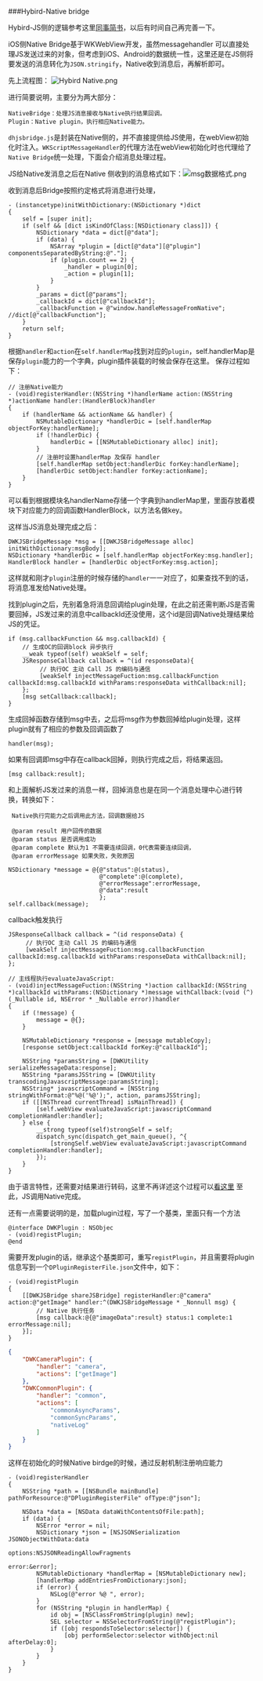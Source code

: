 ###Hybird-Native bridge


Hybird-JS侧的逻辑参考这里[同事简书](https://www.jianshu.com/p/0f46941d55ef)，以后有时间自己再完善一下。

iOS侧Native Bridge基于WKWebView开发，虽然messagehandler 可以直接处理JS发送过来的对象，但考虑到iOS、Android的数据统一性，这里还是在JS侧将要发送的消息转化为`JSON.stringify`，Native收到消息后，再解析即可。

先上流程图：
![Hybird Native.png](https://upload-images.jianshu.io/upload_images/273788-792040e8a2d2b98a.png?imageMogr2/auto-orient/strip%7CimageView2/2/w/1240)

进行简要说明，主要分为两大部分：
```
NativeBridge：处理JS消息接收与Native执行结果回调。
Plugin：Native plugin，执行相应Native能力。
```
`dhjsbridge.js`是封装在Native侧的，并不直接提供给JS使用，在webView初始化时注入。`WKScriptMessageHandler`的代理方法在webView初始化时也代理给了`Native Bridge`统一处理，下面会介绍消息处理过程。

JS给Native发消息之后在Native 侧收到的消息格式如下：![msg数据格式.png](https://upload-images.jianshu.io/upload_images/273788-dfbe18925a5778a8.png?imageMogr2/auto-orient/strip%7CimageView2/2/w/1240)

收到消息后Bridge按照约定格式将消息进行处理，
```objc
- (instancetype)initWithDictionary:(NSDictionary *)dict
{
    self = [super init];
    if (self && [dict isKindOfClass:[NSDictionary class]]) {
        NSDictionary *data = dict[@"data"];
        if (data) {
            NSArray *plugin = [dict[@"data"][@"plugin"] componentsSeparatedByString:@"."];
            if (plugin.count == 2) {
                _handler = plugin[0];
                _action = plugin[1];
            }
        }
        _params = dict[@"params"];
        _callbackId = dict[@"callbackId"];
        _callbackFunction = @"window.handleMessageFromNative"; //dict[@"callbackFunction"];
    }
    return self;
}
```
根据`handler`和`action`在`self.handlerMap`找到对应的`plugin`，self.handlerMap是保存`plugin`能力的一个字典，plugin插件装载的时候会保存在这里。
保存过程如下：
```objc
// 注册Native能力
- (void)registerHandler:(NSString *)handlerName action:(NSString *)actionName handler:(HandlerBlock)handler
{
    if (handlerName && actionName && handler) {
        NSMutableDictionary *handlerDic = [self.handlerMap objectForKey:handlerName];
        if (!handlerDic) {
            handlerDic = [[NSMutableDictionary alloc] init];
        }
        // 注册时设置handlerMap 及保存 handler
        [self.handlerMap setObject:handlerDic forKey:handlerName];
        [handlerDic setObject:handler forKey:actionName];
    }
}
```
可以看到根据模块名handlerName存储一个字典到handlerMap里，里面存放着模块下对应能力的回调函数HandlerBlock，以方法名做key。

这样当JS消息处理完成之后：
```objc
DWKJSBridgeMessage *msg = [[DWKJSBridgeMessage alloc] initWithDictionary:msgBody];
NSDictionary *handlerDic = [self.handlerMap objectForKey:msg.handler];
HandlerBlock handler = [handlerDic objectForKey:msg.action];
```
这样就和刚才`plugin`注册的时候存储的`handler`一一对应了，如果查找不到的话，将消息准发给Native处理。

找到plugin之后，先别着急将消息回调给plugin处理，在此之前还需判断JS是否需要回掉，JS发过来的消息中callbackId还没使用，这个id是回调Native处理结果给JS的凭证。
```objc
if (msg.callbackFunction && msg.callbackId) {
    // 生成OC的回调block 异步执行
    __weak typeof(self) weakSelf = self;
    JSResponseCallback callback = ^(id responseData){
         // 执行OC 主动 Call JS 的编码与通信
         [weakSelf injectMessageFuction:msg.callbackFunction callbackId:msg.callbackId withParams:responseData withCallback:nil];
    };
    [msg setCallback:callback];
}
```
生成回掉函数存储到msg中去，之后将msg作为参数回掉给plugin处理，这样plugin就有了相应的参数及回调函数了
```
handler(msg);
```

如果有回调即msg中存在callback回掉，则执行完成之后，将结果返回。
```
[msg callback:result];
```

和上面解析JS发过来的消息一样，回掉消息也是在同一个消息处理中心进行转换，转换如下：
```objc
 Native执行完能力之后调用此方法，回调数据给JS
 
 @param result 用户回传的数据
 @param status 是否调用成功
 @param complete 默认为1 不需要连续回调，0代表需要连续回调，
 @param errorMessage 如果失败，失败原因
 
NSDictionary *message = @{@"status":@(status),
                          @"complete":@(complete),
                          @"errorMessage":errorMessage,
                          @"data":result
                          };
self.callback(message);
```
callback触发执行
```
JSResponseCallback callback = ^(id responseData) {
     // 执行OC 主动 Call JS 的编码与通信
     [weakSelf injectMessageFuction:msg.callbackFunction callbackId:msg.callbackId withParams:responseData withCallback:nil];
};
```
```objc
// 主线程执行evaluateJavaScript:
- (void)injectMessageFuction:(NSString *)action callbackId:(NSString *)callbackId withParams:(NSDictionary *)message withCallback:(void (^)(_Nullable id, NSError * _Nullable error))handler
{
    if (!message) {
        message = @{};
    }
    
    NSMutableDictionary *response = [message mutableCopy];
    [response setObject:callbackId forKey:@"callbackId"];
    
    NSString *paramsString = [DWKUtility serializeMessageData:response];
    NSString *paramsJSString = [DWKUtility transcodingJavascriptMessage:paramsString];
    NSString* javascriptCommand = [NSString stringWithFormat:@"%@('%@');", action, paramsJSString];
    if ([[NSThread currentThread] isMainThread]) {
        [self.webView evaluateJavaScript:javascriptCommand completionHandler:handler];
    } else {
        __strong typeof(self)strongSelf = self;
        dispatch_sync(dispatch_get_main_queue(), ^{
            [strongSelf.webView evaluateJavaScript:javascriptCommand completionHandler:handler];
        });
    }
}
```
由于语言特性，还需要对结果进行转码，这里不再详述这个过程可以[看这里](http://awhisper.github.io/2018/03/06/hybrid-webcontainer/#.WwqaY1vZcZo.sinaweibo)
至此，JS调用Native完成。

还有一点需要说明的是，加载plugin过程，写了一个基类，里面只有一个方法
```objc
@interface DWKPlugin : NSObjec
- (void)registPlugin;
@end
```

需要开发plugin的话，继承这个基类即可，重写`registPlugin`，并且需要将plugin信息写到一个`DPluginRegisterFile.json`文件中，如下：
```objc
- (void)registPlugin
{
    [[DWKJSBridge shareJSBridge] registerHandler:@"camera" action:@"getImage" handler:^(DWKJSBridgeMessage * _Nonnull msg) {
        // Native 执行任务
        [msg callback:@{@"imageData":result} status:1 complete:1 errorMessage:nil];
    }];
}
```
```json
{
    "DWKCameraPlugin": {
        "handler": "camera",
        "actions": ["getImage"]
    },
    "DWKCommonPlugin": {
        "handler": "common",
        "actions": [
            "commonAsyncParams",
            "commonSyncParams",
            "nativeLog"
        ]
    }
}
```
这样在初始化的时候Native birdge的时候，通过反射机制注册响应能力
```objc
- (void)registerHandler
{
    NSString *path = [[NSBundle mainBundle] pathForResource:@"DPluginRegisterFile" ofType:@"json"];
    
    NSData *data = [NSData dataWithContentsOfFile:path];
    if (data) {
        NSError *error = nil;
        NSDictionary *json = [NSJSONSerialization JSONObjectWithData:data
                                                             options:NSJSONReadingAllowFragments
                                                               error:&error];
        NSMutableDictionary *handlerMap = [NSMutableDictionary new];
        [handlerMap addEntriesFromDictionary:json];
        if (error) {
            NSLog(@"error %@ ", error);
        }
        for (NSString *plugin in handlerMap) {
            id obj = [NSClassFromString(plugin) new];
            SEL selector = NSSelectorFromString(@"registPlugin");
            if ([obj respondsToSelector:selector]) {
                [obj performSelector:selector withObject:nil afterDelay:0];
            }
        }
    }
}
```



